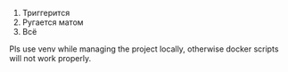 1. Триггерится
2. Ругается матом
3. Всё

Pls use venv while managing the project locally, otherwise docker scripts will not work properly.
